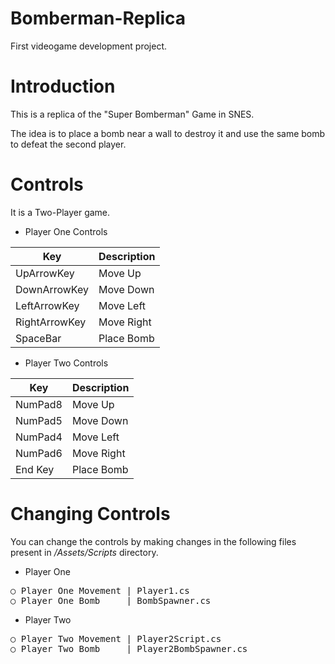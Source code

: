 # Bomberman-Replica
First videogame development project.

# Introduction
This is a replica of the "Super Bomberman" Game in SNES.

The idea is to place a bomb near a wall to destroy it and use the same bomb to defeat the second player.

# Controls

It is a Two-Player game.

- Player One Controls

| Key            | Description |
| -------------- | ----------- |
| UpArrowKey     | Move Up     |
| DownArrowKey   | Move Down   |
| LeftArrowKey   | Move Left   |
| RightArrowKey  | Move Right  |
| SpaceBar       | Place Bomb  |

  
- Player Two Controls

| Key            | Description |
| --------       | ----------- |
| NumPad8        | Move Up     |
| NumPad5        | Move Down   |
| NumPad4        | Move Left   |
| NumPad6        | Move Right  |
| End Key        | Place Bomb  |


# Changing Controls
You can change the controls by making changes in the following files present in <i>/Assets/Scripts</i> directory.

- Player One
<pre>
○ Player One Movement | Player1.cs
○ Player One Bomb     | BombSpawner.cs
</pre>

- Player Two
<pre>
○ Player Two Movement | Player2Script.cs
○ Player Two Bomb     | Player2BombSpawner.cs
</pre>

